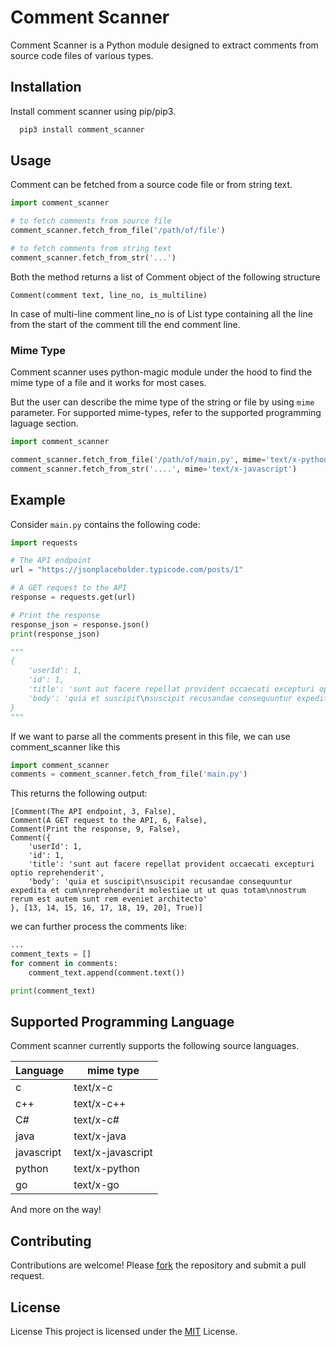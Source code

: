 
# Comment Scanner

Comment Scanner is a Python module designed to extract comments from source code files of various types.
## Installation

Install comment scanner using pip/pip3.

```bash
  pip3 install comment_scanner
```


## Usage
Comment can be fetched from a source code file or from string text.

```python
import comment_scanner

# to fetch comments from source file
comment_scanner.fetch_from_file('/path/of/file')

# to fetch comments from string text
comment_scanner.fetch_from_str('...')

```

Both the method returns a list of Comment object of the following structure
```
Comment(comment text, line_no, is_multiline)
```
In case of multi-line comment line_no is of List type containing all the line from the start of the comment till the end comment line.

### Mime Type
Comment scanner uses python-magic module under the hood to find the mime type of a file and it works for most cases.

But the user can describe the mime type of the string or file by using `mime` parameter. For supported mime-types, refer to the supported programming laguage section.


```python
import comment_scanner

comment_scanner.fetch_from_file('/path/of/main.py', mime='text/x-python')
comment_scanner.fetch_from_str('....', mime='text/x-javascript')
```

## Example
Consider `main.py` contains the following code:
```python
import requests

# The API endpoint
url = "https://jsonplaceholder.typicode.com/posts/1"

# A GET request to the API
response = requests.get(url)

# Print the response
response_json = response.json()
print(response_json)

"""
{
    'userId': 1,
    'id': 1,
    'title': 'sunt aut facere repellat provident occaecati excepturi optio reprehenderit',
    'body': 'quia et suscipit\nsuscipit recusandae consequuntur expedita et cum\nreprehenderit molestiae ut ut quas totam\nnostrum rerum est autem sunt rem eveniet architecto'
}
"""
```
If we want to parse all the comments present in this file, we can use comment_scanner like this

```python
import comment_scanner
comments = comment_scanner.fetch_from_file('main.py')
```
This returns the following output:
```
[Comment(The API endpoint, 3, False),
Comment(A GET request to the API, 6, False),
Comment(Print the response, 9, False),
Comment({
    'userId': 1,
    'id': 1,
    'title': 'sunt aut facere repellat provident occaecati excepturi optio reprehenderit',
    'body': 'quia et suscipit\nsuscipit recusandae consequuntur expedita et cum\nreprehenderit molestiae ut ut quas totam\nnostrum rerum est autem sunt rem eveniet architecto'
}, [13, 14, 15, 16, 17, 18, 19, 20], True)]
```
we can further process the comments like:
```python
...
comment_texts = []
for comment in comments:
    comment_text.append(comment.text())

print(comment_text)
```

## Supported Programming Language
Comment scanner currently supports the following source languages.

| Language |  mime type |
|-----|--------|
| c   | text/x-c |
| c++   | text/x-c++  |
| C#   | text/x-c# |
| java   | text/x-java |
| javascript   | text/x-javascript  |
| python   | text/x-python |
| go   | text/x-go |

And more on the way!
## Contributing

Contributions are welcome! Please [fork](https://github.com/FaizAlam/comment-scanner/fork) the repository and submit a pull request.
## License

License
This project is licensed under the [MIT](https://choosealicense.com/licenses/mit/) License.
